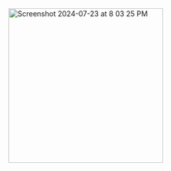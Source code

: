<img width="305" alt="Screenshot 2024-07-23 at 8 03 25 PM" src="https://github.com/user-attachments/assets/911af55e-4d66-4f3d-98b0-04a5adc5974f">
